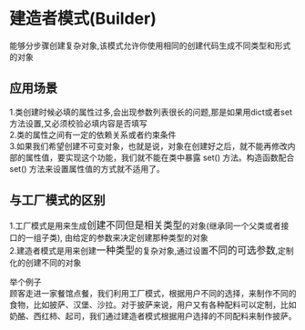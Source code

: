 # 建造者模式(Builder)
能够分步骤创建复杂对象,该模式允许你使用相同的创建代码生成不同类型和形式的对象

## 应用场景
1.类创建时候必填的属性过多,会出现参数列表很长的问题,那是如果用dict或者set方法设置,又必须校验必填内容是否填写  
2.类的属性之间有一定的依赖关系或者约束条件  
3.如果我们希望创建不可变对象，也就是说，对象在创建好之后，就不能再修改内部的属性值，要实现这个功能，我们就不能在类中暴露 set() 方法。构造函数配合 set() 方法来设置属性值的方式就不适用了。


## 与工厂模式的区别
1.工厂模式是用来生成<big>创建不同但是相关类型</big>的对象(继承同一个父类或者接口的一组子类), 由给定的参数来决定创建那种类型的对象  
2.建造者模式是用来创建<big>一种类型</big>的复杂对象,通过设置<big>不同的可选参数</big>,定制化的创建不同的对象  

举个例子  
顾客走进一家餐馆点餐，我们利用工厂模式，根据用户不同的选择，来制作不同的食物，比如披萨、汉堡、沙拉。对于披萨来说，用户又有各种配料可以定制，比如奶酪、西红柿、起司，我们通过建造者模式根据用户选择的不同配料来制作披萨。